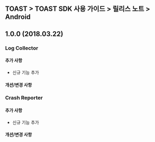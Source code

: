 ## TOAST > TOAST SDK 사용 가이드 > 릴리스 노트 > Android

## 1.0.0 (2018.03.22)

### Log Collector

#### 추가 사항

* 신규 기능 추가

#### 개션/변경 사항

### Crash Reporter

#### 추가 사항

* 신규 기능 추가

#### 개션/변경 사항

